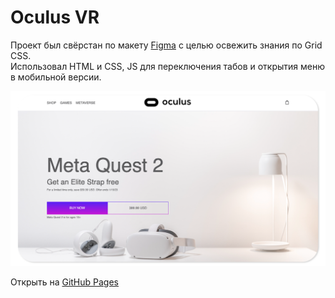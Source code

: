 # Oculus VR

Проект был свёрстан по макету [Figma](https://www.figma.com/proto/pivcab7Fg8wfOCQ8g1Kabv/Oculus?page-id=0%3A1&node-id=1-2&viewport=534%2C355%2C0.43&scaling=min-zoom) с целью освежить знания по Grid CSS.  
Использовал HTML и CSS, JS для переключения табов и открытия меню в мобильной версии.

![Oculus Preview](https://github.com/andmatrosov/oculus/blob/master/preview.png)

Открыть на [GitHub Pages](https://andmatrosov.github.io/oculus/)
